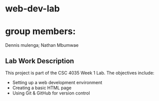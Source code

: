 #  web-dev-lab
# group members:
Dennis mulenga; Nathan Mbumwae
## **Lab Work Description**
This project is part of the CSC 4035 Week 1 Lab. The objectives include:

- Setting up a web development environment
- Creating a basic HTML page
- Using Git & GitHub for version control
 
